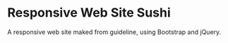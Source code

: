 # Responsive Web Site Sushi

A responsive web site maked from guideline, using Bootstrap and jQuery.
